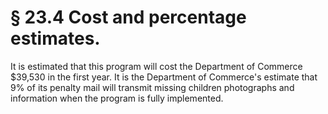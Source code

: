 # § 23.4   Cost and percentage estimates.

It is estimated that this program will cost the Department of Commerce $39,530 in the first year. It is the Department of Commerce's estimate that 9% of its penalty mail will transmit missing children photographs and information when the program is fully implemented. 




